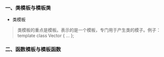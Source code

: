### 一、类模板与模板类
* 类模板
>类模板的重点是模板。表示的是一个模板，专门用于产生类的模子。例子：  
template <typename T>
class Vector
{
     ...
};

### 二、函数模板与模板函数
